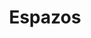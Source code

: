 ---
title: "Espazos"
type: "json"
url: "/espazos.agal.json" 
slug: "espazos.agal.json"
outputs: ["JSON"] 
---